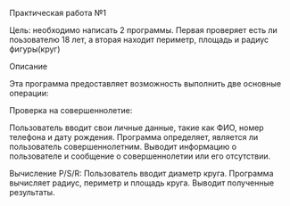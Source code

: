 Практическая работа №1

Цель: необходимо написать 2 программы. Первая проверяет есть ли поьзователю 18 лет, а вторая находит периметр, площадь и радиус фигуры(круг)


Описание

Эта программа предоставляет возможность выполнить две основные операции:

Проверка на совершеннолетие:

Пользователь вводит свои личные данные, такие как ФИО, номер телефона и дату рождения.
Программа определяет, является ли пользователь совершеннолетним.
Выводит информацию о пользователе и сообщение о совершеннолетии или его отсутствии.


Вычисление P/S/R:
Пользователь вводит диаметр круга.
Программа вычисляет радиус, периметр и площадь круга.
Выводит полученные результаты.

